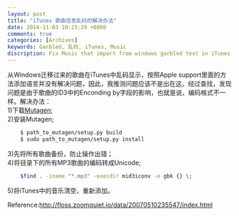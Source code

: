```yaml
---
layout: post
title: "iTunes 歌曲信息乱码的解决办法"
date: 2014-11-03 10:23:29 +0800
comments: true
categories: [Archives]
keywords: Garbled, 乱码, iTunes, Music
discription: Fix Music that import from windows garbled text in iTunes
---
```


从Windows迁移过来的歌曲在iTunes中乱码显示，按照Apple support里面的方法添加语言并没有解决问题，因此，我推测问题应该不是出在这。经过查找，发现问题是由于歌曲的ID3中的Enconding by字段的影响，也就是说，编码格式不一样。解决办法：   
1)下载[Mutagen](https://bitbucket.org/lazka/mutagen);   
2)安装Mutagen;   
```bash
    $ path_to_mutagen/setup.py build
    $ sudo path_to_mutagen/setup.py install
```
3)先将所有歌曲备份，防止操作出错；  
4)将目录下的所有MP3歌曲的编码转成Unicode;  
```bash
    $find . -iname "*.mp3" -execdir mid3iconv -e gbk {} \;  
```
5)将iTunes中的音乐清空，重新添加。  

Reference:http://floss.zoomquiet.io/data/20070510235547/index.html  